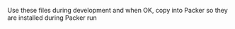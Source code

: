Use these files during development and when OK, copy into Packer so they are installed during Packer run
